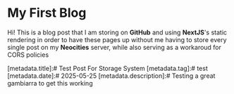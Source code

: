 # My First Blog

Hi! This is a blog post that I am storing
on **GitHub** and using **NextJS**'s static rendering
in order to have these pages up without me
having to store every single post on my **Neocities** server,
while also serving as a workaroud for CORS policies

[metadata.title]:# Test Post For Storage System
[metadata.tag]:# test
[metadata.date]:# 2025-05-25
[metadata.description]:# Testing a great gambiarra to get this working
